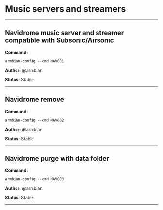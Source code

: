 # Music servers and streamers


***

## Navidrome music server and streamer compatible with Subsonic/Airsonic
**Command:** 
~~~
armbian-config --cmd NAV001
~~~

**Author:** @armbian

**Status:** Stable



***

## Navidrome remove
**Command:** 
~~~
armbian-config --cmd NAV002
~~~

**Author:** @armbian

**Status:** Stable



***

## Navidrome purge with data folder
**Command:** 
~~~
armbian-config --cmd NAV003
~~~

**Author:** @armbian

**Status:** Stable



***

